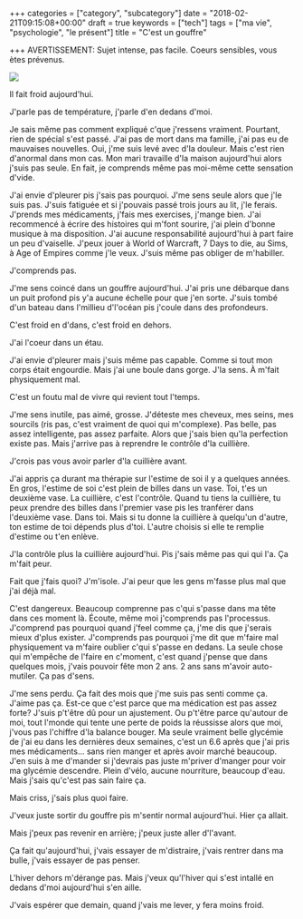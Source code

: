+++
categories = ["category", "subcategory"]
date = "2018-02-21T09:15:08+00:00"
draft = true
keywords = ["tech"]
tags = ["ma vie", "psychologie", "le présent"]
title = "C'est un gouffre"

+++
AVERTISSEMENT: Sujet intense, pas facile. Coeurs sensibles, vous ètes prévenus.

![](/uploads/2018/02/21/03xp-winter-oak-slide-S57K-master768.jpg)

Il fait froid aujourd'hui.

J'parle pas de température, j'parle d'en dedans d'moi.

Je sais même pas comment expliqué c'que j'ressens vraiment. Pourtant, rien de spécial s'est passé. J'ai pas de mort dans ma famille, j'ai pas eu de mauvaises nouvelles. Oui, j'me suis levé avec d'la douleur. Mais c'est rien d'anormal dans mon cas. Mon mari travaille d'la maison aujourd'hui alors j'suis pas seule. En fait, je comprends même pas moi-même cette sensation d'vide.

J'ai envie d'pleurer pis j'sais pas pourquoi. J'me sens seule alors que j'le suis pas. J'suis fatiguée et si j'pouvais passé trois jours au lit, j'le ferais. J'prends mes médicaments, j'fais mes exercises, j'mange bien. J'ai recommencé à écrire des histoires qui m'font sourire, j'ai plein d'bonne musique à ma disposition. J'ai aucune responsabilité aujourd'hui à part faire un peu d'vaiselle. J'peux jouer à World of Warcraft, 7 Days to die, au Sims, à Age of Empires comme j'le veux. J'suis même pas obliger de m'habiller.

J'comprends pas.

J'me sens coincé dans un gouffre aujourd'hui. J'ai pris une débarque dans un puit profond pis y'a aucune échelle pour que j'en sorte. J'suis tombé d'un bateau dans l'millieu d'l'océan pis j'coule dans des profondeurs.

C'est froid en d'dans, c'est froid en dehors.

J'ai l'coeur dans un étau.

J'ai envie d'pleurer mais j'suis même pas capable. Comme si tout mon corps était engourdie. Mais j'ai une boule dans gorge. J'la sens. À m'fait physiquement mal.

C'est un foutu mal de vivre qui revient tout l'temps.

J'me sens inutile, pas aimé, grosse. J'déteste mes cheveux, mes seins, mes sourcils (ris pas, c'est vraiment de quoi qui m'complexe). Pas belle, pas assez intelligente, pas assez parfaite. Alors que j'sais bien qu'la perfection existe pas. Mais j'arrive pas à reprendre le contrôle d'la cuillière.

J'crois pas vous avoir parler d'la cuillière avant.

J'ai appris ça durant ma thérapie sur l'estime de soi il y a quelques années. En gros, l'estime de soi c'est plein de billes dans un vase. Toi, t'es un deuxième vase. La cuillière, c'est l'contrôle. Quand tu tiens la cuillière, tu peux prendre des billes dans l'premier vase pis les tranférer dans l'deuxième vase. Dans toi. Mais si tu donne la cuillière à quelqu'un d'autre, ton estime de toi dépends plus d'toi. L'autre choisis si elle te remplie d'estime ou t'en enlève.

J'la contrôle plus la cuillière aujourd'hui. Pis j'sais même pas qui qui l'a. Ça m'fait peur.

Fait que j'fais quoi? J'm'isole. J'ai peur que les gens m'fasse plus mal que j'ai déjà mal.

C'est dangereux. Beaucoup comprenne pas c'qui s'passe dans ma tête dans ces moment là. Écoute, même moi j'comprends pas l'processus. J'comprend pas pourquoi quand j'feel comme ça, j'me dis que j'serais mieux d'plus exister. J'comprends pas pourquoi j'me dit que m'faire mal physiquement va m'faire oublier c'qui s'passe en dedans. La seule chose qui m'empêche de l'faire en c'moment, c'est quand j'pense que dans quelques mois, j'vais pouvoir fête mon 2 ans. 2 ans sans m'avoir auto-mutiler. Ça pas d'sens.

J'me sens perdu. Ça fait des mois que j'me suis pas senti comme ça. J'aime pas ça. Est-ce que c'est parce que ma médication est pas assez forte? J'suis p't'être dû pour un ajustement. Ou p't'être parce qu'autour de moi, tout l'monde qui tente une perte de poids la réussisse alors que moi, j'vous pas l'chiffre d'la balance bouger. Ma seule vraiment belle glycémie de j'ai eu dans les dernières deux semaines, c'est un 6.6 après que j'ai pris mes médicaments... sans rien manger et après avoir marché beaucoup. J'en suis à me d'mander si j'devrais pas juste m'priver d'manger pour voir ma glycémie descendre. Plein d'vélo, aucune nourriture, beaucoup d'eau. Mais j'sais qu'c'est pas sain faire ça.

Mais criss, j'sais plus quoi faire.

J'veux juste sortir du gouffre pis m'sentir normal aujourd'hui. Hier ça allait.

Mais j'peux pas revenir en arrière; j'peux juste aller d'l'avant.

Ça fait qu'aujourd'hui, j'vais essayer de m'distraire, j'vais rentrer dans ma bulle, j'vais essayer de pas penser.

L'hiver dehors m'dérange pas. Mais j'veux qu'l'hiver qui s'est intallé en dedans d'moi aujourd'hui s'en aille.

J'vais espérer que demain, quand j'vais me lever, y fera moins froid.